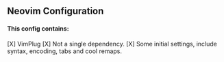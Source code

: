 ## Neovim Configuration

#### This config contains:
[X] VimPlug
[X] Not a single dependency.
[X] Some initial settings, include syntax, encoding, tabs and cool remaps.
